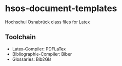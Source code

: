 # hsos-document-templates
Hochschul Osnabrück class files for Latex


## Toolchain
* Latex-Compiler: PDFLaTex
* Bibliographie-Compiler: Biber
* Glossaries: Bib2Gls
